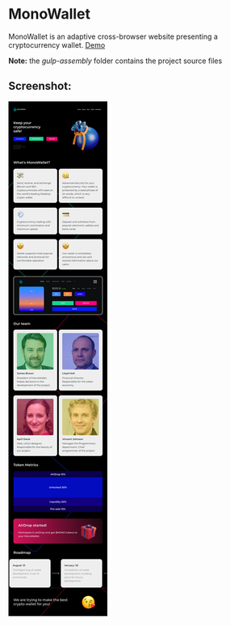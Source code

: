 # MonoWallet

MonoWallet is an adaptive cross-browser website presenting a cryptocurrency wallet. [Demo](https://daniilsintsov.github.io/portfolio/MonoWallet/)

**Note:** the *gulp-assembly* folder contains the project source files

## Screenshot:

![MonoWallet](../assets/MonoWallet.png)
